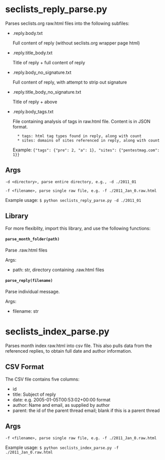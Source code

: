 # seclists_reply_parse.py

Parses seclists.org raw.html files into the following subfiles:
* .reply.body.txt

    Full content of reply (without seclists.org wrapper page html)
* .reply.title_body.txt

    Title of reply + full content of reply
* .reply.body_no_signature.txt

    Full content of reply, with attempt to strip out signature
* .reply.title_body_no_signature.txt

    Title of reply + above
* .reply.body_tags.txt

    File containing analysis of tags in raw.html file. Content is in JSON format.
        
        * tags: html tag types found in reply, along with count
        * sites: domains of sites referenced in reply, along with count
        
    Example: `{"tags": {"pre": 2, "a": 1}, "sites": {"pentestmag.com": 1}}`

## Args

    -d <directory>, parse entire directory, e.g., -d ./2011_01

    -f <filename>, parse single raw file, e.g. -f ./2011_Jan_0.raw.html

Example usage: `$ python seclists_reply_parse.py -d ./2011_01`

## Library
For more flexiblity, import this library, and use the following functions:

#### `parse_month_folder(path)`

Parse .raw.html files

Args:
* path: str, directory containing .raw.html files


#### `parse_reply(filename)`

Parse individual message.

Args: 
* filename: str

# seclists_index_parse.py
Parses month index raw.html into csv file. This also pulls data from the referenced replies, to obtain full date and author information.

## CSV Format
The CSV file contains five columns:

* id
* title: Subject of reply
* date: e.g. 2005-01-05T00:53:02+00:00 format
* author: Name and email, as supplied by author
* parent: the id of the parent thread email; blank if this is a parent thread

## Args

    -f <filename>, parse single raw file, e.g. -f ./2011_Jan_0.raw.html

Example usage: `$ python seclists_index_parse.py -f ./2011_Jan_0.raw.html`
